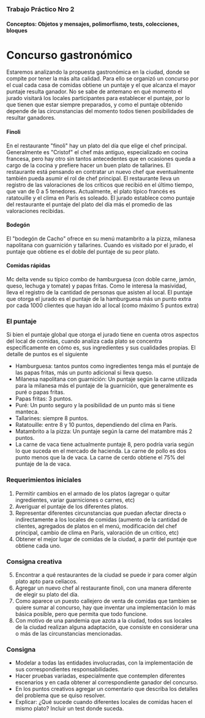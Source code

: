 ### Trabajo Práctico Nro 2
#### Conceptos: Objetos y mensajes, polimorfismo, tests, colecciones, bloques

# Concurso gastronómico


Estaremos analizando la propuesta gastronómica en la ciudad, donde se compite por tener la más alta calidad.  Para ello se organizó un concurso por el cual cada casa de comidas obtiene un puntaje y el que alcanza el mayor puntaje resulta ganador. No se sabe de antemano en qué momento el jurado visitará los locales participantes para establecer el puntaje, por lo que tienen que estar siempre preparados, y como el puntaje obtenido depende de las circunstancias del momento todos tienen posibilidades de resultar ganadores.

#### Finoli
En el restaurante "finoli" hay un plato del día que elige el chef principal. Generalmente es "Cristof" el chef más antiguo, especializado en cocina francesa, pero hay otro sin tantos  antecedentes que en ocasiones queda a cargo de la cocina y prefiere hacer un buen plato de tallarines. El restaurante está pensando en contratar un nuevo chef que eventualmente también pueda asumir el rol de chef principal.
El restaurante lleva un registro de las valoraciones de los críticos que recibió en el último tiempo, que van de 0 a 5 tenedores.
Actualmente, el plato típico francés es ratatouille y el clima en París es soleado.
El jurado establece como puntaje del restaurante el puntaje del plato del día más el promedio de las valoraciones recibidas. 

#### Bodegón
El "bodegón de Cacho" ofrece en su menú matambrito a la pizza, milanesa napolitana con guarnición y tallarines.
Cuando es visitado por el jurado, el puntaje que obtiene es el doble del puntaje de su peor plato.

#### Comidas rápidas
Mc delta vende su típico combo de hamburguesa (con doble carne, jamón, queso, lechuga y tomate) y papas fritas.
Como le interesa la masividad, lleva el registro de la cantidad de personas que asisten al local. 
El puntaje que otorga el jurado es el puntaje de la hamburguesa más un punto extra por cada 1000 clientes que hayan ido al local (como máximo 5 puntos extra) 




### El puntaje
Si bien el puntaje global que otorga el jurado tiene en cuenta otros aspectos del local de comidas, cuando analiza cada plato se concentra específicamente en cómo es, sus ingredientes y sus cualidades propias. El detalle de puntos es el siguiente
* Hamburguesa: tantos puntos como ingredientes tenga más el puntaje de las papas fritas, más un punto adicional si lleva queso. 
* Milanesa napolitana con guarnición: Un puntaje según la carne utilizada para la milanesa más el puntaje de la guarnición, que generalmente es puré o papas fritas. 
* Papas fritas: 3 puntos.
* Puré: Un punto seguro y la posibilidad de un punto más si tiene manteca.
* Tallarines: siempre 8 puntos. 
* Ratatouille: entre 8 y 10 puntos, dependiendo del clima en París.
* Matambrito a la pizza: Un puntaje según la carne del matambre más 2 puntos.
* La carne de vaca tiene actualmente puntaje 8, pero podría varia según lo que suceda en el mercado de hacienda. La carne de pollo es dos punto menos que la de vaca. La carne de cerdo obtiene el 75% del puntaje de la de vaca.


### Requerimientos iniciales
1. Permitir cambios en el armado de los platos (agregar o quitar ingredientes, variar guarniciones o carnes, etc)
2. Averiguar el puntaje de los diferentes platos.
3. Representar diferentes circunstancias que puedan afectar directa o indirectamente a los locales de comidas (aumento de la cantidad de clientes, agregados de platos en el menú, modificación del chef principal, cambio de clima en París, valoración de un crítico, etc)
4. Obtener el mejor lugar de comidas de la ciudad, a partir del puntaje que obtiene cada uno.


### Consigna creativa
5. Encontrar a qué restaurantes de la ciudad se puede ir para comer algún plato apto para celíacos. 
6. Agregar un nuevo chef al restaurante finoli, con una manera diferente de elegir su plato del día.
7. Como aparece un puesto callejero de venta de comidas que tambien se quiere sumar al concurso, hay que inventar una implementación lo más básica posible, pero que permita que todo funcione. 
8. Con motivo de una pandemia que azota a la ciudad, todos sus locales de la ciudad realizan alguna adaptación, que consiste en considerar una o más de las circunstancias mencionadas. 


### Consigna
* Modelar a todas las entidades involucradas, con la implementación de sus correspondientes responsabilidades.
* Hacer pruebas variadas, especialmente que contemplen diferentes escenarios y en cada obtener al correspondiente ganador del concurso. 
* En los puntos creativos agregar un comentario que describa los detalles del problema que se quiso resolver.
* Explicar: ¿Qué sucede cuando diferentes locales de comidas hacen el mismo plato? Incluir un test donde suceda.
